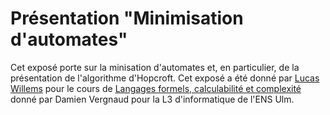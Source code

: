 # Présentation "Minimisation d'automates"

Cet exposé porte sur la minisation d'automates et, en particulier, de la présentation de l'algorithme d'Hopcroft. Cet exposé a été donné par [Lucas Willems](http://www.lucaswillems.com) pour le cours de [Langages formels, calculabilité et complexité](http://www.di.ens.fr/~vergnaud/lfcc.html) donné par Damien Vergnaud pour la L3 d'informatique de l'ENS Ulm.